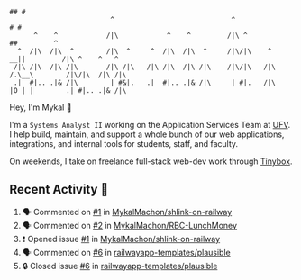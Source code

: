 ```
                                                                                ## #
                         ^                             ^                       # #                      
      ^    ^            /|\            ^    ^         /|\ ^                   ##         ^              
  ^  /|\  /|\  ^        /|\  ^     ^  /|\  /|\  ^     /|\/|\    ^          __||         /|\ ^    ^   ^ 
 /|\ /|\  /|\ /|\       /|\ /|\   /|\ /|\  /|\ /|\    /|\/|\   /|\        /.\__\        /|\/|\  /|\ /|\
 .|  #|.. .|& /|\        | #&|.   .|  #|.. .|& /|\     | #|.   /|\        |O | |        .| #|.. .|& /|\
```
Hey, I'm Mykal 👋

I'm a `Systems Analyst II` working on the Application Services Team at [UFV](https://ufv.ca). 
I help build, maintain, and support a whole bunch of our web applications, integrations, and internal tools for students, staff, and faculty.

On weekends, I take on freelance full-stack web-dev work through [Tinybox](https://tinybox.dev).

## Recent Activity 🚀

<!--START_SECTION:activity-->
1. 🗣 Commented on [#1](https://github.com/MykalMachon/shlink-on-railway/issues/1#issuecomment-1988675926) in [MykalMachon/shlink-on-railway](https://github.com/MykalMachon/shlink-on-railway)
2. 🗣 Commented on [#2](https://github.com/MykalMachon/RBC-LunchMoney/issues/2#issuecomment-1988627175) in [MykalMachon/RBC-LunchMoney](https://github.com/MykalMachon/RBC-LunchMoney)
3. ❗ Opened issue [#1](https://github.com/MykalMachon/shlink-on-railway/issues/1) in [MykalMachon/shlink-on-railway](https://github.com/MykalMachon/shlink-on-railway)
4. 🗣 Commented on [#6](https://github.com/railwayapp-templates/plausible/issues/6#issuecomment-1986976455) in [railwayapp-templates/plausible](https://github.com/railwayapp-templates/plausible)
5. 🔒 Closed issue [#6](https://github.com/railwayapp-templates/plausible/issues/6) in [railwayapp-templates/plausible](https://github.com/railwayapp-templates/plausible)
<!--END_SECTION:activity-->
